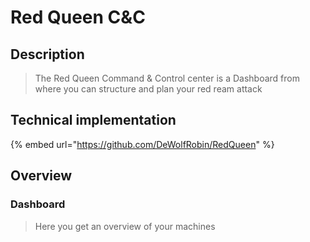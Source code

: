# Red Queen C&C

## Description

> The Red Queen Command & Control center is a Dashboard from where you can structure and plan your red ream attack

## Technical implementation

{% embed url="https://github.com/DeWolfRobin/RedQueen" %}

## Overview

### Dashboard

> Here you get an overview of your machines



